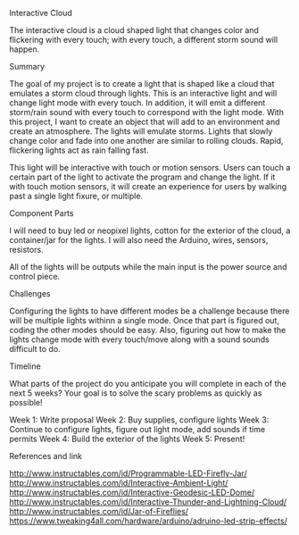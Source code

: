 Interactive Cloud

The interactive cloud is a cloud shaped light that changes color and flickering with every touch; with every touch, a different storm sound will happen.


Summary

The goal of my project is to create a light that is shaped like a cloud that emulates a storm cloud through lights. This is an interactive light and will change light mode with every touch. In addition, it will emit a different storm/rain sound with every touch to correspond with the light mode. With this project, I want to create an object that will add to an environment and create an atmosphere. The lights will emulate storms. Lights that slowly change color and fade into one another are similar to rolling clouds. Rapid, flickering lights act as rain falling fast. 

This light will be interactive with touch or motion sensors. Users can touch a certain part of the light to activate the program and change the light. If it with touch motion sensors, it will create an experience for users by walking past a single light fixure, or multiple. 


Component Parts

I will need to buy led or neopixel lights, cotton for the exterior of the cloud, a container/jar for the lights.
I will also need the Arduino, wires, sensors, resistors.

All of the lights will be outputs while the main input is the power source and control piece. 


Challenges

Configuring the lights to have different modes be a challenge because there will be multiple lights withinn a single mode. Once that part is figured out, coding the other modes should be easy. Also, figuring out how to make the lights change mode with every touch/move along with a sound sounds difficult to do. 


Timeline

What parts of the project do you anticipate you will complete in each of the next 5 weeks? Your goal is to solve the scary problems as quickly as possible!

Week 1: Write proposal
Week 2: Buy supplies, configure lights
Week 3: Continue to configure lights, figure out light mode, add sounds if time permits
Week 4: Build the exterior of the lights
Week 5: Present!


References and link

http://www.instructables.com/id/Programmable-LED-Firefly-Jar/
http://www.instructables.com/id/Interactive-Ambient-Light/
http://www.instructables.com/id/Interactive-Geodesic-LED-Dome/
http://www.instructables.com/id/Interactive-Thunder-and-Lightning-Cloud/
http://www.instructables.com/id/Jar-of-Fireflies/
https://www.tweaking4all.com/hardware/arduino/adruino-led-strip-effects/
